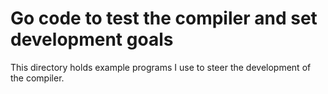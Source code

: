 # Go code to test the compiler and set development goals

This directory holds example programs I use to steer the development of the compiler.
